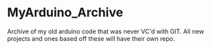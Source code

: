# MyArduino_Archive
Archive of my old arduino code that was never VC'd with GIT. All new projects and ones based off these will have their own repo. 

